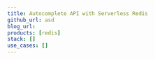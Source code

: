 ```yaml
---
title: Autocomplete API with Serverless Redis
github_url: asd
blog_url: 
products: [redis]
stack: []
use_cases: []
---
```

